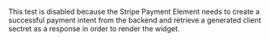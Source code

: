 This test is disabled because the Stripe Payment Element needs to create a successful payment intent from the backend and retrieve a generated client sectret as a response in order to render the widget.

